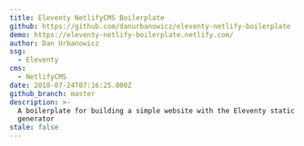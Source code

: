 ```yaml
---
title: Eleventy NetlifyCMS Boilerplate
github: https://github.com/danurbanowicz/eleventy-netlify-boilerplate
demo: https://eleventy-netlify-boilerplate.netlify.com/
author: Dan Urbanowicz
ssg:
  - Eleventy
cms:
  - NetlifyCMS
date: 2018-07-24T07:16:25.000Z
github_branch: master
description: >-
  A boilerplate for building a simple website with the Eleventy static site
  generator
stale: false
---
```

